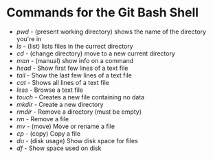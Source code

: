 # Commands for the Git Bash Shell

* _pwd_ - (present working directory) shows the name of the directory you're in
* _ls_ - (list) lists files in the currect directory
* _cd_ - (change directory) move to a new current directory
* _man_ - (manual) show info on a command
* _head_ - Show first few lines of a text file
* _tail_ - Show the last few lines of a text file
* _cat_ - Shows all lines of a text file
* _less_ - Browse a text file
* _touch_ - Creates a new file containing no data
* _mkdir_ - Create a new directory
* _rmdir_ - Remove a directory (must be empty)
* _rm_ - Remove a file
* _mv_ - (move) Move or rename a file
* _cp_ - (copy) Copy a file
* _du_ - (disk usage) Show disk space for files
* _df_ - Show space used on disk

